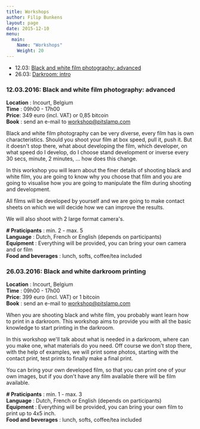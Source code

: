 ```yaml
---
title: Workshops
author: Filip Bunkens
layout: page
date: 2015-12-10
menu:
  main:
    Name: "Workshops"
    Weight: 20
---
```

  
* 12.03: [Black and white film photography: advanced][2]
* 26.03: [Darkroom: intro][3]


<a name="workshop2"></a>
### 12.03.2016: Black and white film photography: advanced ###

**Location** : Incourt, Belgium<br/>
**Time** : 09h00 - 17h00<br />
**Price**: 349 euro (incl. VAT) or 0,85 bitcoin<br />
**Book** : send an e-mail to [workshop@pitslamp.com][21]

Black and white film photography can be very diverse, every film has is own characteristics. Should you shoot your film at box speed, pull it, push it. But it doesn't stop there, what about developing the film, which developer, on what speed do I develop, do I choose stand development or inverse every 30 secs, minute, 2 minutes, ... how does this change.

In this workshop you will learn about the finer details of shooting black and white film, you are going to know why you choose that film and you are going to visualise how you are going to manipulate the film during shooting and development. 

All films will be developed by yourself and we are going to make contact sheets on which we will decide how we can improve the results.

We will also shoot with 2 large format camera's.

**\# Praticipants** : min. 2 - max. 5<br />
**Language** : Dutch, French or English (depends on participants)<br />
**Equipment** : Everything will be provided, you can bring your own camera and or film <br />
**Food and beverages** : lunch, softs, coffee/tea included<br />
<a name="workshop3"></a>
### 26.03.2016: Black and white darkroom printing ###

**Location** : Incourt, Belgium<br/>
**Time** : 09h00 - 17h00<br />
**Price**: 399 euro (incl. VAT) or 1 bitcoin<br />
**Book** : send an e-mail to [workshop@pitslamp.com][31]

When you are shooting black and white film, you probably want learn how to print in a darkroom. This workshop aims to provide you with all the basic knowledge to start printing in the darkroom.

In this workshop we'll talk about what is needed in a darkroom, where can you make one, what materials do you need. Off course we don't stop there, with the help of examples, we will print some photos, starting with the contact print, test prints to finally make a final print.

You can bring your own developed film, so that you can print one of your own images, but if you don't have any film available there will be film available.

**\# Praticipants** : min. 1 - max. 3<br />
**Language** : Dutch, French or English (depends on participants)<br />
**Equipment** : Everything will be provided, you can bring your own film to print up to 4x5 inch.<br />
**Food and beverages** : lunch, softs, coffee/tea included<br />

[1]: #workshop1
[11]: mailto:workshop@pitslamp.com?Subject=%5BWS%231-2902%5D%20Subscription&Body=Name%3A%0ACamera%3A%0ALanguage%3A%20%0ASpecial%20food%20requirements%3A%20%0APayment%20method%3A%20%0A%20%20%20Cash%20-%20Paypal%20-%20Bitcoin%20-%20Wire%20transfer%0ARemarks%3A
[2]: #workshop2
[21]: mailto:workshop@pitslamp.com?Subject=%5BWS%232-1203%5D%20Subscription&Body=Name%3A%0ACamera%3A%0ALanguage%3A%20%0ASpecial%20food%20requirements%3A%20%0APayment%20method%3A%20%0A%20%20%20Cash%20-%20Paypal%20-%20Bitcoin%20-%20Wire%20transfer%0ARemarks%3A
[3]: #workshop3
[31]: mailto:workshop@pitslamp.com?Subject=%5BWS%233-2603%5D%20Subscription&Body=Name%3A%0ADarkroom%20experience%3A%0ALanguage%3A%20%0ASpecial%20food%20requirements%3A%20%0APayment%20method%3A%20%0A%20%20%20Cash%20-%20Paypal%20-%20Bitcoin%20-%20Wire%20transfer%0ARemarks%3A

